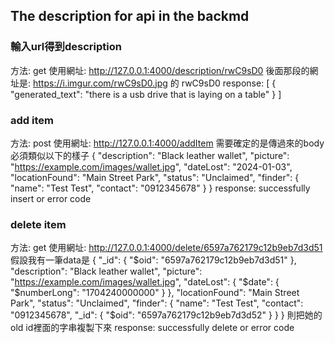 ## The description for api in the backmd 

### 輸入url得到description
方法: get
使用網址: http://127.0.0.1:4000/description/rwC9sD0
後面那段的網址是: https://i.imgur.com/rwC9sD0.jpg  的 rwC9sD0
response: 
[
    {
        "generated_text": "there is a usb drive that is laying on a table"
    }
]

### add item
方法: post 
使用網址: http://127.0.0.1:4000/addItem
需要確定的是傳過來的body必須類似以下的樣子
{
    "description": "Black leather wallet",
    "picture": "https://example.com/images/wallet.jpg",
    "dateLost": "2024-01-03",
    "locationFound": "Main Street Park",
    "status": "Unclaimed",
    "finder": {
        "name": "Test Test",
        "contact": "0912345678"
    }
}
response: successfully insert or error code

### delete item
方法: get
使用網址: http://127.0.0.1:4000/delete/6597a762179c12b9eb7d3d51
假設我有一筆data是
{
    "_id": {
        "$oid": "6597a762179c12b9eb7d3d51"
    },
    "description": "Black leather wallet",
    "picture": "https://example.com/images/wallet.jpg",
    "dateLost": {
        "$date": {
            "$numberLong": "1704240000000"
        }
    },
    "locationFound": "Main Street Park",
    "status": "Unclaimed",
    "finder": {
        "name": "Test Test",
        "contact": "0912345678",
        "_id": {
            "$oid": "6597a762179c12b9eb7d3d52"
        }
    }
}
則把她的old id裡面的字串複製下來
response: successfully delete or error code
